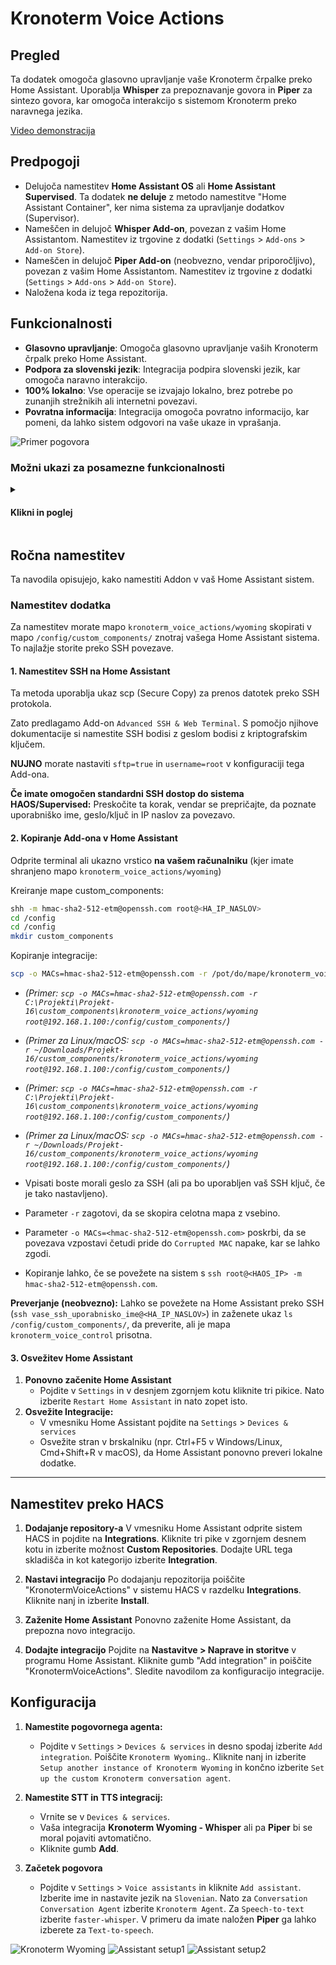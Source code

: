 # Kronoterm Voice Actions

## Pregled

Ta dodatek omogoča glasovno upravljanje vaše Kronoterm črpalke preko Home Assistant. Uporablja **Whisper** za prepoznavanje govora in **Piper** za sintezo govora, kar omogoča interakcijo s sistemom Kronoterm preko naravnega jezika.

[Video demonstracija](https://youtu.be/jNl_yXXjG2U)

## Predpogoji

* Delujoča namestitev **Home Assistant OS** ali **Home Assistant Supervised**. Ta dodatek **ne deluje** z metodo namestitve "Home Assistant Container", ker nima sistema za upravljanje dodatkov (Supervisor).
* Nameščen in delujoč **Whisper Add-on**, povezan z vašim Home Assistantom. Namestitev iz trgovine z dodatki (`Settings` > `Add-ons` > `Add-on Store`).
* Nameščen in delujoč **Piper Add-on** (neobvezno, vendar priporočljivo), povezan z vašim Home Assistantom. Namestitev iz trgovine z dodatki (`Settings` > `Add-ons` > `Add-on Store`).
* Naložena koda iz tega repozitorija.

## Funkcionalnosti

* **Glasovno upravljanje**: Omogoča glasovno upravljanje vaših Kronoterm črpalk preko Home Assistant.
* **Podpora za slovenski jezik**: Integracija podpira slovenski jezik, kar omogoča naravno interakcijo.
* **100% lokalno**: Vse operacije se izvajajo lokalno, brez potrebe po zunanjih strežnikih ali internetni povezavi.
* **Povratna informacija**: Integracija omogoča povratno informacijo, kar pomeni, da lahko sistem odgovori na vaše ukaze in vprašanja.

![Primer pogovora](/assets/image4.png "Primer pogovora")

### Možni ukazi za posamezne funkcionalnosti

<details>
<summary><h4>Klikni in poglej</h4></summary>
<br>
<p><b>
Za želeno funkcijo lahko izgovorite pripadajoče ukaze, ki so navedeni spodaj.
</b>
</p>
<details>
<summary>Poizvedba stanja sistema</summary>
<ul>
    <li>"ali je sistem vklopljen"</li>
    <li>"ali je sistem izklopljen"</li>
    <li>"kakšno je stanje sistema"</li>
</ul>
</details>

<details>
<summary>Poizvedba načina delovanja</summary>
<ul>
    <li>"kakšna funkcija se izvaja"</li>
    <li>"kakšna funkcija delovanja se izvaja"</li>
</ul>
</details>

<details>
<summary>Poizvedba stanja rezervnega vira</summary>
<ul>
    <li>"ali je rezervni vir vklopljen"</li>
    <li>"ali je rezervni vir izklopljen"</li>
    <li>"kakšen je status rezervnega vira"</li>
</ul>
</details>

<details>
<summary>Poizvedba stanja alternativnega vira</summary>
<ul>
    <li>"ali je alternativni vir vklopljen"</li>
    <li>"ali je alternativni vir izklopljen"</li>
    <li>"kakšen je status alternativnega vira"</li>
</ul>
</details>

<details>
<summary>Poizvedba režima delovanja</summary>
<ul>
    <li>"kakšen je trenuten režim delovanja"</li>
    <li>"kakšen je režim delovanja"</li>
</ul>
</details>

<details>
<summary>Poizvedba programa delovanja</summary>
<ul>
    <li>"kakšen je trenuten program"</li>
    <li>"kakšen je program delovanja"</li>
</ul>
</details>

<details>
<summary>Poizvedba stanja segrevanja sanitarne vode</summary>
<ul>
    <li>"kakšen je status hitrega segrevanja sanitarne vode"</li>
    <li>"ali je hitro segrevanje sanitarne vode vklopljeno"</li>
    <li>"ali je hitro segrevanje sanitarne vode izklopljeno"</li>
</ul>
</details>

<details>
<summary>Poizvedba statusa načina odtaljevanja</summary>
<ul>
    <li>"kakšen je status odtaljevanja"</li>
    <li>"ali je odtaljevanje vklopljeno"</li>
    <li>"ali je odtaljevanje izklopljeno"</li>
    <li>"ali se odtaljevanje izvaja"</li>
</ul>
</details>

<details>
<summary>Vklop toplotne črpalke</summary>
<ul>
    <li>"vklopi sistem"</li>
    <li>"vklopi toplotno črpalko in ogrevalne kroge"</li>
</ul>
</details>


<details>
<summary>Izklop toplotne črpalke</summary>
<ul>
    <li>"izklopi sistem"</li>
    <li>"izklopi toplotno črpalko in ogrevalne kroge"</li>
</ul>
</details>

<details>
<summary>Nastavljanje normalnega režima</summary>
<ul>
    <li>"nastavi normalen režim"</li>
    <li>"nastavi režim na normalen način"</li>
    <li>"vklopi normalen režim"</li>
</ul>
</details>

<details>
<summary>Nastavljanje ECO režima</summary>
<ul>
    <li>"nastavi eco režim"</li>
    <li>"nastavi režim na eco način"</li>
    <li>"vklopi eco režim"</li>
</ul>
</details>

<details>
<summary>Nastavljanje COM režima</summary>
<ul>
    <li>"nastavi com režim"</li>
    <li>"nastavi režim na com način"</li>
    <li>"vklopi com režim"</li>
</ul>
</details>

<details>
<summary>Vklop hitrega segrevanja sanitarne vode</summary>
<ul>
    <li>"vklopi hitro segrevanje sanitarne vode"</li>
</ul>
</details>

<details>
<summary>Izklop hitrega segrevanja sanitarne vode</summary>
<ul>
    <li>"izklopi hitro segrevanje sanitarne vode": disable_dhw_quick_heating</li>
</ul>
</details>

<details>
<summary>Poizvedba obremenitve toplotne črpalke</summary>
<ul>
    <li>"kakšna je trenutna obremenitev toplotne črpalke"</li>
</ul>
</details>

<details>
<summary>Nastavljanje temperature sanitarne vode</summary>
<ul>
    <li>"nastavi želeno temperaturo sanitarne vode na [x] stopinj"</li>
    <li>"nastavi temperaturo sanitarne vode na [x] stopinj"</li>
    <li>"segrej sanitarno vodo na [x] stopinj"</li>
</ul>
</details>

<details>
<summary>Poizvedba želene temperature sanitarne vode</summary>
<ul>
    <li>"kakšna je trenutna želena temperatura sanitarne vode"</li>
</ul>
</details>

<details>
<summary>Izklop segrevanja sanitarne vode</summary>
<ul>
    <li>"izklopi segrevanje sanitarne vode"</li>
</ul>
</details>

<details>
<summary>Nastavljanje normalnega režima sanitarne vode</summary>
<ul>
    <li>"nastavi normalen režim sanitarne vode"</li>
    <li>"nastavi režim sanitarne vode na normalno"</li>
    <li>"vklopi normalen režim segrevanja sanitarne vode"</li>
</ul>
</details>

<details>
<summary>Nastavljanje režima sanitarne vode po runiku</summary>
<ul>
    <li>"nastavi režim sanitarne vode po urniku"</li>
    <li>"vklopi režim segrevanja sanitarne vode po urniku"</li>
</ul>
</details>

<details>
<summary>Poizvedba režima sanitarne vode po runiku</summary>
<ul>
    <li>"kakšen je trenuten način delovanja sanitarne vode po urniku"</li>
</ul>
</details>

<details>
<summary>Poizvedba akutalne temperature sanitarne vode</summary>
<ul>
    <li>"kakšna je temperatura sanitarne vode": get_dhw_temperature</li>
</ul>
</details>

<details>
<summary>Nastavljanje temperature prostora</summary>
<ul>
    <li>"nastavi temperaturo prostora [ena/dva/tri/štiri] na [x] stopinj"</li>
    <li>"nastavi želeno temperaturo prostora [prvega/drugega/tretjega/četrtega] kroga na [x] stopinj"</li>
</ul>
</details>

<details>
<summary>Poizvedba želene temperature prostora</summary>
<ul>
    <li>"kakšna je trenutna želena temperatura prostora [prvega/drugega/tretjega/četrtega] kroga"</li>
    <li>"kakšna je trenutna želena temperatura prostora [ena/dva/tri/štiri]"</li>
</ul>
</details>

<details>
<summary>Izklop ogrevalnega kroga</summary>
<ul>
    <li>"izklopi [prvi/drugi/tretji/četrti] ogrevalni krog"</li>
    <li>"izklopi ogrevalni krog [ena/dva/tri/štiri]"</li>
</ul>
</details>

<details>
<summary>Nastavitev delovanja ogrevalnega kroga na normalni režim</summary>
<ul>
    <li>"nastavi delovanje [prvega/drugega/tretjega/četrtega] ogrevalnega kroga na normalni režim"</li>
    <li>"nastavi delovanje ogrevalnega kroga [ena/dva/tri/štiri] na normalni režim"</li>
    <li>"vklopi normalni režim na ogrevalnem krogu [ena/dva/tri/štiri]"</li>
    <li>"vklopi normalni režim na [prvem/drugem/tretjem/četrtem] ogrevalnem krogu"</li>
</ul>
</details>

<details>
<summary>Nastavitev delovanja ogrevalnega kroga po urniku</summary>
<ul>
    <li>"nastavi delovanje [prvega/drugega/tretjega/četrtega] ogrevalnega kroga na delovanje po urniku"</li>
    <li>"nastavi delovanje ogrevalnega kroga [ena/dva/tri/štiri] na delovanje po urniku"</li>
    <li>"vklopi delovanje po urniku na ogrevalnem krogu [ena/dva/tri/štiri]"</li>
    <li>"vklopi delovanje po urniku na [prvem/drugem/tretjem/četrtem] ogrevalnem krogu"</li>
</ul>
</details>

<details>
<summary>Poizvedba stanja ogrevalnega kroga</summary>
<ul>
    <li>"kakšen je status delovanja [prvega/drugega/tretjega/četrtega] ogrevalnega kroga"</li>
    <li>"kakšen je status delovanja ogrevalnega kroga [ena/dva/tri/štiri]"</li>
</ul>
</details>

<details>
<summary>Poizvedba aktualne temperature ogrevalnega kroga</summary>
<ul>
    <li>"kakšna je temperatura ogrevalnega kroga [ena/dva/tri/štiri]"</li>
    <li>"kakšna je temperatura [prvega/drugega/tretjega/četrtega] ogrevalnega kroga"</li>
</ul>
</details>
</details>


## Ročna namestitev

Ta navodila opisujejo, kako namestiti Addon v vaš Home Assistant sistem.

### Namestitev dodatka

Za namestitev morate mapo `kronoterm_voice_actions/wyoming` skopirati v mapo `/config/custom_components/` znotraj vašega Home Assistant sistema. To najlažje storite preko SSH povezave.

#### 1. Namestitev SSH na Home Assistant

Ta metoda uporablja ukaz scp (Secure Copy) za prenos datotek preko SSH protokola.

Zato predlagamo Add-on `Advanced SSH & Web Terminal`. S pomočjo njihove dokumentacije si namestite SSH bodisi z geslom bodisi z kriptografskim ključem.

**NUJNO** morate nastaviti `sftp=true` in `username=root` v konfiguraciji tega Add-ona.

**Če imate omogočen standardni SSH dostop do sistema HAOS/Supervised:** Preskočite ta korak, vendar se prepričajte, da poznate uporabniško ime, geslo/ključ in IP naslov za povezavo.

#### 2. Kopiranje Add-ona v Home Assistant

Odprite terminal ali ukazno vrstico **na vašem računalniku** (kjer imate shranjeno mapo `kronoterm_voice_actions/wyoming`)

Kreiranje mape custom_components:

```bash
shh -m hmac-sha2-512-etm@openssh.com root@<HA_IP_NASLOV>
cd /config
cd /config
mkdir custom_components
```

Kopiranje integracije:

```bash
scp -o MACs=hmac-sha2-512-etm@openssh.com -r /pot/do/mape/kronoterm_voice_actions/wyoming root@<HA_IP_NASLOV>:/config/custom_components/
```

* *(Primer: `scp -o MACs=hmac-sha2-512-etm@openssh.com -r C:\Projekti\Projekt-16\custom_components\kronoterm_voice_actions/wyoming root@192.168.1.100:/config/custom_components/`)*

* *(Primer za Linux/macOS: `scp -o MACs=hmac-sha2-512-etm@openssh.com -r ~/Downloads/Projekt-16/custom_components/kronoterm_voice_actions/wyoming root@192.168.1.100:/config/custom_components/`)*

* *(Primer: `scp -o MACs=hmac-sha2-512-etm@openssh.com -r C:\Projekti\Projekt-16\custom_components\kronoterm_voice_actions/wyoming root@192.168.1.100:/config/custom_components/`)*

* *(Primer za Linux/macOS: `scp -o MACs=hmac-sha2-512-etm@openssh.com -r ~/Downloads/Projekt-16/custom_components/kronoterm_voice_actions/wyoming root@192.168.1.100:/config/custom_components/`)*

* Vpisati boste morali geslo za SSH (ali pa bo uporabljen vaš SSH ključ, če je tako nastavljeno).

* Parameter `-r` zagotovi, da se skopira celotna mapa z vsebino.

* Parameter `-o MACs=<hmac-sha2-512-etm@openssh.com>` poskrbi, da se povezava vzpostavi četudi pride do `Corrupted MAC` napake, kar se lahko zgodi.

* Kopiranje lahko, če se povežete na sistem s `ssh root@<HAOS_IP> -m hmac-sha2-512-etm@openssh.com`.

**Preverjanje (neobvezno):**
Lahko se povežete na Home Assistant preko SSH (`ssh vase_ssh_uporabnisko_ime@<HA_IP_NASLOV>`) in zaženete ukaz `ls /config/custom_components/`, da preverite, ali je mapa `kronoterm_voice_control` prisotna.

#### 3. Osvežitev Home Assistant

1. **Ponovno začenite Home Assistant**
   * Pojdite v `Settings` in v desnjem zgornjem kotu kliknite tri pikice. Nato izberite `Restart Home Assistant` in nato zopet isto.
2. **Osvežite Integracije:**
   * V vmesniku Home Assistant pojdite na `Settings` > `Devices & services`
   * Osvežite stran v brskalniku (npr. Ctrl+F5 v Windows/Linux, Cmd+Shift+R v macOS), da Home Assistant ponovno preveri lokalne dodatke.

---

## Namestitev preko HACS

1. **Dodajanje repository-a**
   V vmesniku Home Assistant odprite sistem HACS in pojdite na **Integrations**. Kliknite tri pike v zgornjem desnem kotu in izberite možnost **Custom Repositories**. Dodajte URL tega skladišča in kot kategorijo izberite **Integration**.

2. **Nastavi integracijo**
   Po dodajanju repozitorija poiščite "KronotermVoiceActions" v sistemu HACS v razdelku **Integrations**. Kliknite nanj in izberite **Install**.

3. **Zaženite Home Assistant**
   Ponovno zaženite Home Assistant, da prepozna novo integracijo.

4. **Dodajte integracijo**
   Pojdite na **Nastavitve > Naprave in storitve** v programu Home Assistant. Kliknite gumb "Add integration" in poiščite "KronotermVoiceActions". Sledite navodilom za konfiguracijo integracije.

## Konfiguracija

1. **Namestite pogovornega agenta:**

   * Pojdite v `Settings` > `Devices & services` in desno spodaj izberite `Add integration`. Poiščite `Kronoterm Wyoming`.. Kliknite nanj in izberite `Setup another instance of Kronoterm Wyoming` in končno izberite `Set up the custom Kronoterm conversation agent`.

2. **Namestite STT in TTS integracij:**

   * Vrnite se v `Devices & services`.
   * Vaša integracija **Kronoterm Wyoming - Whisper** ali pa **Piper** bi se moral pojaviti avtomatično.
   * Kliknite gumb **Add**.

3. **Začetek pogovora**

   * Pojdite v `Settings` > `Voice assistants` in kliknite `Add assistant`. Izberite ime in nastavite jezik na `Slovenian`. Nato za `Conversation Conversation Agent` izberite `Kronoterm Agent`. Za `Speech-to-text` izberite `faster-whisper`. V primeru da imate naložen **Piper** ga lahko izberete za `Text-to-speech`.

![Kronoterm Wyoming](/assets/image.png "Kronoterm Wyoming")
![Assistant setup1](/assets/image2.png "Assistant setup1")
![Assistant setup2](/assets/image3.png "Assistant setup2")
